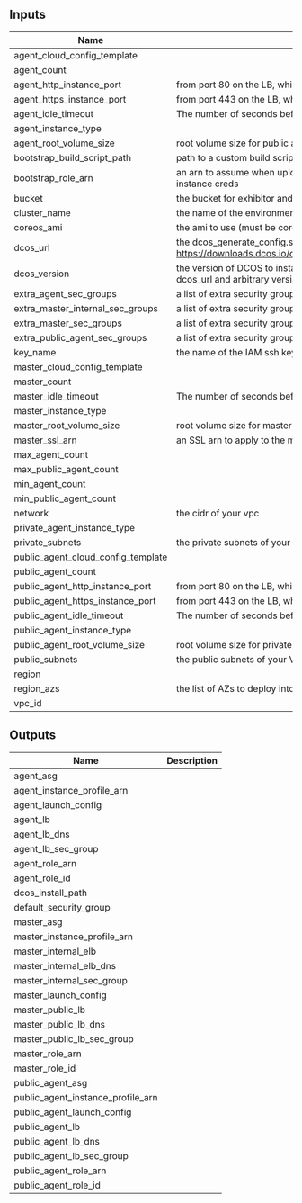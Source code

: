 
## Inputs

| Name | Description | Type | Default | Required |
|------|-------------|:----:|:-----:|:-----:|
| agent_cloud_config_template |  | string | `` | no |
| agent_count |  | string | `5` | no |
| agent_http_instance_port | from port 80 on the LB, which backend port to hit in the agent ASG | string | `8480` | no |
| agent_https_instance_port | from port 443 on the LB, which backend port to hit in the agent ASG | string | `8443` | no |
| agent_idle_timeout | The number of seconds before timing out idle sockets for agent ELB | string | `60` | no |
| agent_instance_type |  | string | `r3.xlarge` | no |
| agent_root_volume_size | root volume size for public agent instances | string | `20` | no |
| bootstrap_build_script_path | path to a custom build script for building and upload a dcos install package | string | `` | no |
| bootstrap_role_arn | an arn to assume when uploading the bootstrap package, if not provided, will use instance creds | string | `` | no |
| bucket | the bucket for exhibitor and bootstrapping | string | - | yes |
| cluster_name | the name of the environment | string | - | yes |
| coreos_ami | the ami to use (must be coreos), defaults to latest coreos | string | `` | no |
| dcos_url | the dcos_generate_config.sh package to use, defaults to https://downloads.dcos.io/dcos/stable/${DCOS_VERSION}/dcos_generate_config.sh | string | `` | no |
| dcos_version | the version of DCOS to install, must be a stable released version (otherwise use dcos_url and arbitrary version here) | string | - | yes |
| extra_agent_sec_groups | a list of extra security groups for private agents | list | `<list>` | no |
| extra_master_internal_sec_groups | a list of extra security groups for internal elb | list | `<list>` | no |
| extra_master_sec_groups | a list of extra security groups for master instances | list | `<list>` | no |
| extra_public_agent_sec_groups | a list of extra security groups for public agents | list | `<list>` | no |
| key_name | the name of the IAM ssh key | string | - | yes |
| master_cloud_config_template |  | string | `` | no |
| master_count |  | string | `3` | no |
| master_idle_timeout | The number of seconds before timing out idle sockets for master ELB | string | `60` | no |
| master_instance_type |  | string | `r3.xlarge` | no |
| master_root_volume_size | root volume size for master instances | string | `20` | no |
| master_ssl_arn | an SSL arn to apply to the master public ELB | string | `` | no |
| max_agent_count |  | string | `8` | no |
| max_public_agent_count |  | string | `4` | no |
| min_agent_count |  | string | `2` | no |
| min_public_agent_count |  | string | `1` | no |
| network | the cidr of your vpc | string | - | yes |
| private_agent_instance_type |  | string | `` | no |
| private_subnets | the private subnets of your VPC | list | - | yes |
| public_agent_cloud_config_template |  | string | `` | no |
| public_agent_count |  | string | `2` | no |
| public_agent_http_instance_port | from port 80 on the LB, which backend port to hit in the public agent ASG | string | `80` | no |
| public_agent_https_instance_port | from port 443 on the LB, which backend port to hit in the public agent ASG | string | `443` | no |
| public_agent_idle_timeout | The number of seconds before timing out idle sockets for public agent ELB | string | `60` | no |
| public_agent_instance_type |  | string | `` | no |
| public_agent_root_volume_size | root volume size for private agent instances | string | `20` | no |
| public_subnets | the public subnets of your VPC | list | - | yes |
| region |  | string | - | yes |
| region_azs | the list of AZs to deploy into | list | `<list>` | no |
| vpc_id |  | string | - | yes |

## Outputs

| Name | Description |
|------|-------------|
| agent_asg |  |
| agent_instance_profile_arn |  |
| agent_launch_config |  |
| agent_lb |  |
| agent_lb_dns |  |
| agent_lb_sec_group |  |
| agent_role_arn |  |
| agent_role_id |  |
| dcos_install_path |  |
| default_security_group |  |
| master_asg |  |
| master_instance_profile_arn |  |
| master_internal_elb |  |
| master_internal_elb_dns |  |
| master_internal_sec_group |  |
| master_launch_config |  |
| master_public_lb |  |
| master_public_lb_dns |  |
| master_public_lb_sec_group |  |
| master_role_arn |  |
| master_role_id |  |
| public_agent_asg |  |
| public_agent_instance_profile_arn |  |
| public_agent_launch_config |  |
| public_agent_lb |  |
| public_agent_lb_dns |  |
| public_agent_lb_sec_group |  |
| public_agent_role_arn |  |
| public_agent_role_id |  |

